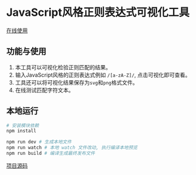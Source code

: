 # JavaScript风格正则表达式可视化工具

[在线使用](https://aoxiaoqiang.github.io/reg)

## 功能与使用

1. 本工具可以可视化检验正则匹配的结果。
2. 输入JavaScript风格的正则表达式例如 `/[a-zA-Z]/`, 点击可视化即可查看。
3. 工具还可以将可视化结果保存为`svg`和`png`格式文件。
4. 在线测试匹配字符文本。

## 本地运行

```bash
# 安装模块依赖
npm install

npm run dev # 生成本地文件
npm run watch # 本地 watch 文件改动, 执行编译本地预览
npm run build # 编译生成最终发布文件
```

[项目源码](https://gitlab.com/javallone/regexper-static)